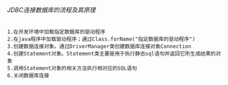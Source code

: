 ###### JDBC连接数据库的流程及其原理
    1.在开发环境中加载指定数据库的驱动程序
    2.在java程序中加载驱动程序；通过Class.forName("指定数据库的驱动程序")
    3.创建数据连接对象。通过DriverManager类创建数据库连接对象Connection
    4.创建Statement对象。Statement类主要是用于执行静态sql语句并返回它所生成结果的对象
    5.调用Statement对象的相关方法执行相对应的SQL语句
    6.关闭数据库连接
